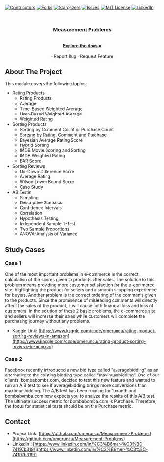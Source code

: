 [![Contributors][contributors-shield]][contributors-url]
[![Forks][forks-shield]][forks-url]
[![Stargazers][stars-shield]][stars-url]
[![Issues][issues-shield]][issues-url]
[![MIT License][license-shield]][license-url]
[![LinkedIn][linkedin-shield]][linkedin-url]

<!-- PROJECT LOGO -->
<br />
<p align="center">
  <a href="https://github.com/omeruncu/Measurement-Problems"></a>

  <h3 align="center">Measurement Problems</h3>

  <p align="center">
    <br />
    <a href="https://github.com/omeruncu/Measurement-Problems"><strong>Explore the docs »</strong></a>
    <br />
    <br />
    ·
    <a href="https://github.com/omeruncu/Measurement-Problems/issues">Report Bug</a>
    ·
    <a href="https://github.com/omeruncu/Measurement-Problems/issues">Request Feature</a>
  </p>
</p>

<!-- ABOUT THE PROJECT -->
## About The Project
This module covers the following topics:
- Rating Products
  - Rating Products
  - Average
  - Time-Based Weighted Average
  - User-Based Weighted Average
  - Weighted Rating
- Sorting Products
  - Sorting by Comment Count or Purchase Count
  - Sortşng by Rating, Comment and Purchase
  - Bayesian Average Rating Score
  - Hybrid Sorting
  - IMDB Movie Scoring and Sorting
  - IMDB Weighted Rating
  - BAR Score
- Sorting Reviews
  - Up-Down Difference Score
  - Average Rating
  - Wilson Lower Bound Score
  - Case Study
- AB Testin
  - Sampling
  - Descriptive Statistics
  - Confidence Intervals
  - Correlation
  - Hypothesis Testing
  - Independent Sample T-Test
  - Two Sample Proportions
  - ANOVA-Analysis of Variance

<!-- STUDY CASES -->
## Study Cases
### Case 1 
One of the most important problems in e-commerce is the correct calculation of the scores given to products after sales. The solution to this problem means providing more customer satisfaction for the e-commerce site, highlighting the product for sellers and a smooth shopping experience for buyers. Another problem is the correct ordering of the comments given to the products. Since the prominence of misleading comments will directly affect the sales of the product, it will cause both financial loss and loss of customers. In the solution of these 2 basic problems, the e-commerce site and sellers will increase their sales while customers will complete the purchasing journey without any problems.

* Kaggle Link: [https://www.kaggle.com/code/omeruncu/rating-product-sorting-reviews-in-amazon](https://www.kaggle.com/code/omeruncu/rating-product-sorting-reviews-in-amazon)

### Case 2
Facebook recently introduced a new bid type called “averagebidding” as an alternative to the existing bidding type called “maximumbidding”. One of our clients, bombabomba.com, decided to test this new feature and wanted to run an A/B test to see if averagebidding brings more conversions than maximumbidding. The A/B test has been running for 1 month and bombabomba.com now expects you to analyze the results of this A/B test. The ultimate success metric for bombabomba.com is Purchase. Therefore, the focus for statistical tests should be on the Purchase metric.


<!-- CONTACT -->
## Contact

* Project Link: [https://github.com/omeruncu/Measurement-Problems](https://github.com/omeruncu/Measurement-Problems)
* Linkedin : [https://www.linkedin.com/in/%C3%B6mer-%C3%BC-74197b319/](https://www.linkedin.com/in/%C3%B6mer-%C3%BC-74197b319/)



<!-- MARKDOWN LINKS & IMAGES -->
<!-- https://www.markdownguide.org/basic-syntax/#reference-style-links -->
[contributors-shield]: https://img.shields.io/github/contributors/omeruncu/Measurement-Problems.svg?style=for-the-badge
[contributors-url]: https://github.com/omeruncu/Measurement-Problems/graphs/contributors
[forks-shield]: https://img.shields.io/github/forks/omeruncu/Measurement-Problems.svg?style=for-the-badge
[forks-url]: https://github.com/omeruncu/Measurement-Problems/network/members
[stars-shield]: https://img.shields.io/github/stars/omeruncu/Measurement-Problems.svg?style=for-the-badge
[stars-url]: https://github.com/omeruncu/Measurement-Problems/stargazers
[issues-shield]: https://img.shields.io/github/issues/omeruncu/Measurement-Problems.svg?style=for-the-badge
[issues-url]: https://github.com/omeruncu/Measurement-Problems/issues
[license-shield]: https://img.shields.io/github/license/omeruncu/Measurement-Problems.svg?style=for-the-badge
[license-url]: https://github.com/omeruncu/Measurement-Problems/blob/master/LICENSE.txt
[linkedin-shield]: https://img.shields.io/badge/-LinkedIn-black.svg?style=for-the-badge&logo=linkedin&colorB=555
[linkedin-url]: https://www.linkedin.com/in/%C3%B6mer-%C3%BC-74197b319/
